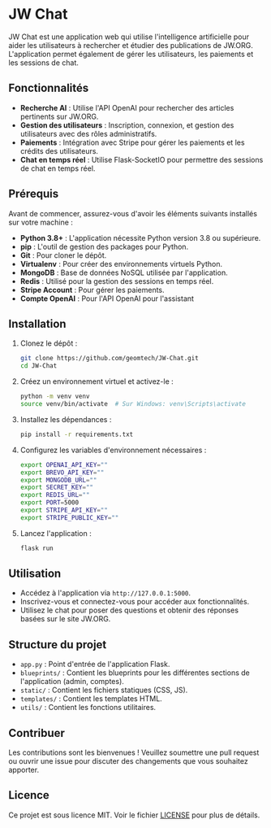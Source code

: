 # JW Chat

JW Chat est une application web qui utilise l'intelligence artificielle pour aider les utilisateurs à rechercher et étudier des publications de JW.ORG. L'application permet également de gérer les utilisateurs, les paiements et les sessions de chat.

## Fonctionnalités

- **Recherche AI** : Utilise l'API OpenAI pour rechercher des articles pertinents sur JW.ORG.
- **Gestion des utilisateurs** : Inscription, connexion, et gestion des utilisateurs avec des rôles administratifs.
- **Paiements** : Intégration avec Stripe pour gérer les paiements et les crédits des utilisateurs.
- **Chat en temps réel** : Utilise Flask-SocketIO pour permettre des sessions de chat en temps réel.

## Prérequis

Avant de commencer, assurez-vous d'avoir les éléments suivants installés sur votre machine :

- **Python 3.8+** : L'application nécessite Python version 3.8 ou supérieure.
- **pip** : L'outil de gestion des packages pour Python.
- **Git** : Pour cloner le dépôt.
- **Virtualenv** : Pour créer des environnements virtuels Python.
- **MongoDB** : Base de données NoSQL utilisée par l'application.
- **Redis** : Utilisé pour la gestion des sessions en temps réel.
- **Stripe Account** : Pour gérer les paiements.
- **Compte OpenAI** : Pour l'API OpenAI pour l'assistant


## Installation

1. Clonez le dépôt :
    ```sh
    git clone https://github.com/geomtech/JW-Chat.git
    cd JW-Chat
    ```

2. Créez un environnement virtuel et activez-le :
    ```sh
    python -m venv venv
    source venv/bin/activate  # Sur Windows: venv\Scripts\activate
    ```

3. Installez les dépendances :
    ```sh
    pip install -r requirements.txt
    ```

4. Configurez les variables d'environnement nécessaires :
    ```sh
    export OPENAI_API_KEY=""
    export BREVO_API_KEY=""
    export MONGODB_URL=""
    export SECRET_KEY=""
    export REDIS_URL=""
    export PORT=5000
    export STRIPE_API_KEY=""
    export STRIPE_PUBLIC_KEY=""
    ```

5. Lancez l'application :
    ```sh
    flask run
    ```

## Utilisation

- Accédez à l'application via `http://127.0.0.1:5000`.
- Inscrivez-vous et connectez-vous pour accéder aux fonctionnalités.
- Utilisez le chat pour poser des questions et obtenir des réponses basées sur le site JW.ORG.

## Structure du projet

- `app.py` : Point d'entrée de l'application Flask.
- `blueprints/` : Contient les blueprints pour les différentes sections de l'application (admin, comptes).
- `static/` : Contient les fichiers statiques (CSS, JS).
- `templates/` : Contient les templates HTML.
- `utils/` : Contient les fonctions utilitaires.

## Contribuer

Les contributions sont les bienvenues ! Veuillez soumettre une pull request ou ouvrir une issue pour discuter des changements que vous souhaitez apporter.

## Licence

Ce projet est sous licence MIT. Voir le fichier [LICENSE](LICENSE) pour plus de détails.
